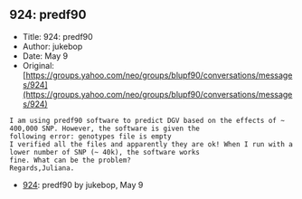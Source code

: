 ## 924: predf90

- Title: 924: predf90
- Author: jukebop
- Date: May 9
- Original: [https://groups.yahoo.com/neo/groups/blupf90/conversations/messages/924](https://groups.yahoo.com/neo/groups/blupf90/conversations/messages/924)

```
I am using predf90 software to predict DGV based on the effects of ~ 400,000 SNP. However, the software is given the
following error: genotypes file is empty
I verified all the files and apparently they are ok! When I run with a lower number of SNP (~ 40k), the software works
fine. What can be the problem?
Regards,Juliana. 
```

- [924](0924.md): predf90 by jukebop, May 9
